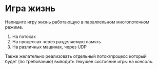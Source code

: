 # Игра жизнь

Напишите игру жизнь работающую в параллельном многопоточном режиме.
1. На потоках
2. На процессах через разделяемую память
3. На различных машинах, через UDP

Также желательно реализовать отдельный поток/процесс который будет (по требованию) выводить текущее состояние игры на консоль.
